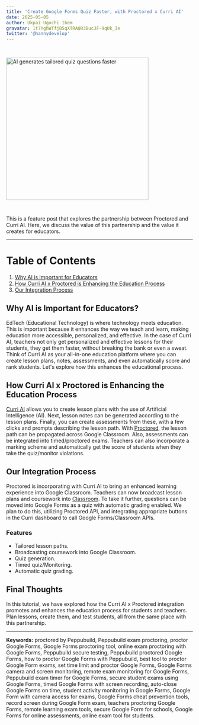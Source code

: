 ```yaml
---
title: 'Create Google Forms Quiz Faster, with Proctored x Curri AI'
date: 2025-05-05
author: Ukpai Ugochi Ibem
gravatar: 1t7YghWTfjB5qXTRAQR3BucJF-9qUk_Ie
twitter: '@hannydevelop'
---
```


<img src="https://drive.google.com/thumbnail?id=1EWph3GbBQWLGUmPSn2ciffcSeQxrTSiG&sz=w1000" alt="AI generates tailored quiz questions faster"  style="width:40vw; margin:2em auto;">

This is a feature post that explores the partnership between Proctored and Curri AI. Here, we discuss the value of this partnership and the value it creates for educators.

---

# Table of Contents
1. [Why AI is Important for Educators](#why-ai-is-important-for-educators)
2. [How Curri AI x Proctored is Enhancing the Education Process](#how-curri-ai-x-proctored-is-enhancing-the-education-process)
3. [Our Integration Process](#our-integration-process)

## Why AI is Important for Educators?

EdTech (Educational Technology) is where technology meets education. This is important because it enhances the way we teach and learn, making education more accessible, personalized, and effective. In the case of Curri AI, teachers not only get personalized and effective lessons for their students, they get them faster, without breaking the bank or even a sweat. Think of Curri AI as your all-in-one education platform where you can create lesson plans, notes, assessments, and even automatically score and rank students. Let's explore how this enhances the educational process.

## How Curri AI x Proctored is Enhancing the Education Process

[Curri AI](https://curri.schoola.app/) allows you to create lesson plans with the use of Artificial Intelligence (AI). Next, lesson notes can be generated according to the lesson plans. Finally, you can create assessments from these, with a few clicks and prompts describing the lesson path. With [Proctored](https://proctored.peppubuild.com), the lesson path can be propagated across Google Classroom. Also, assessments can be integrated into timed/proctored exams. Teachers can also incorporate a marking scheme and automatically get the score of students when they take the quiz/monitor violations.

## Our Integration Process

Proctored is incorporating with Curri AI to bring an enhanced learning experience into Google Classroom. Teachers can now broadcast lesson plans and coursework into [Classroom](https://developers.google.com/workspace/classroom). To take it further, questions can be moved into Google Forms as a quiz with automatic grading enabled. We plan to do this, utilizing Proctored API, and integrating appropriate buttons in the Curri dashboard to call Google Forms/Classroom APIs.

### Features
- Tailored lesson paths.
- Broadcasting coursework into Google Classroom.
- Quiz generation. 
- Timed quiz/Monitoring.
- Automatic quiz grading.

## Final Thoughts
In this tutorial, we have explored how the Curri AI x Proctored integration promotes and enhances the education process for students and teachers. Plan lessons, create them, and test students, all from the same place with this partnership.

---
**Keywords:** proctored by Peppubuild, Peppubuild exam proctoring, proctor Google Forms, Google Forms proctoring tool,
    online exam proctoring with Google Forms, Peppubuild secure testing, Peppubuild proctored Google Forms,
    how to proctor Google Forms with Peppubuild, best tool to proctor Google Form exams, set time limit and proctor Google Forms,
    Google Forms camera and screen monitoring, remote exam monitoring for Google Forms, Peppubuild exam timer for Google Forms,
    secure student exams using Google Forms, timed Google Forms with screen recording, auto-close Google Forms on time,
    student activity monitoring in Google Forms, Google Form with camera access for exams, Google Forms cheat prevention tools,
    record screen during Google Form exam, teachers proctoring Google Forms, remote learning exam tools,
    secure Google Form for schools, Google Forms for online assessments, online exam tool for students.